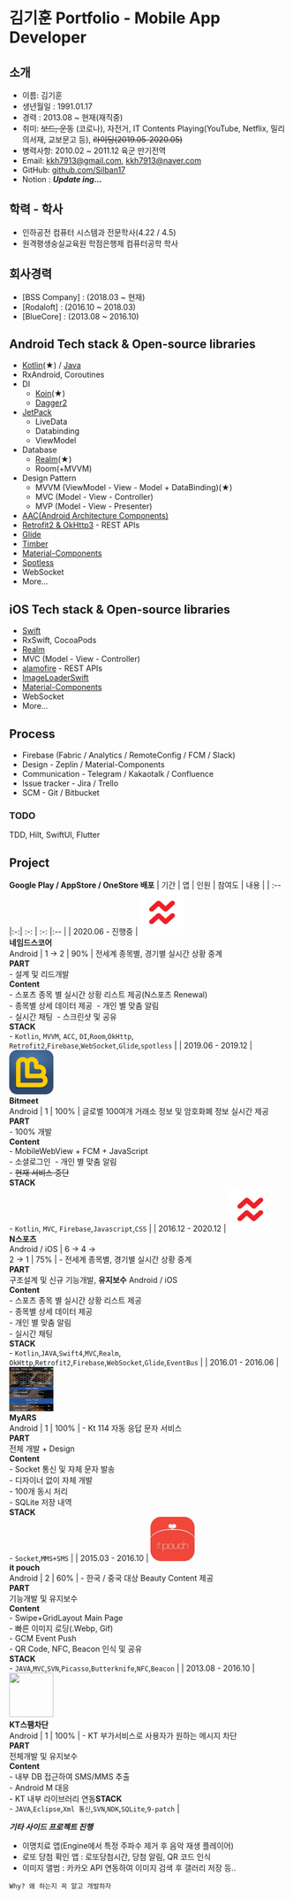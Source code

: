 
# 김기훈 Portfolio - Mobile App Developer

## 소개
- 이름: 김기훈
- 생년월일 : 1991.01.17
- 경력 : 2013.08 ~ 현재(재직중)
- 취미: ~~보드, 운동~~ (코로나), 자전거, IT Contents Playing(YouTube, Netflix, 밀리의서재, 교보문고 등), ~~라이딩(2019.05-2020.05)~~
- 병력사항: 2010.02 ~ 2011.12 육군 만기전역
- Email: kkh7913@gmail.com, kkh7913@naver.com
- GitHub: [github.com/Silban17](https://github.com/Silban17)
- Notion : ***Update ing...***

## 학력 - 학사
- 인하공전 컴퓨터 시스템과 전문학사(4.22 / 4.5)
- 원격평생숭실교육원 학점은행제 컴퓨터공학 학사

## 회사경력
- [BSS Company] : (2018.03 ~ 현재)
- [Rodaloft] : (2016.10 ~ 2018.03)
- [BlueCore] : (2013.08 ~ 2016.10)

## Android Tech stack & Open-source libraries
- [Kotlin](https://kotlinlang.org/)(★) / [Java](https://www.java.com/)
- RxAndroid, Coroutines
- DI
  - [Koin](https://github.com/InsertKoinIO/koin)(★)
  - [Dagger2](https://dagger.dev/)
- [JetPack](https://developer.android.com/jetpack)
  - LiveData
  - Databinding
  - ViewModel
- Database
  - [Realm](https://realm.io/kr/)(★)
  - Room(+MVVM)
- Design Pattern
  - MVVM (ViewModel - View - Model + DataBinding)(★)
  - MVC (Model - View - Controller)
  - MVP (Model - View - Presenter)
- [AAC(Android Architecture Components)](https://developer.android.com/jetpack/guide?authuser=2)
- [Retrofit2 & OkHttp3](https://github.com/square/retrofit) - REST APIs
- [Glide](https://github.com/bumptech/glide)
- [Timber](https://github.com/JakeWharton/timber)
- [Material-Components](https://github.com/material-components/material-components-android)
- [Spotless](https://github.com/diffplug/spotless)
- WebSocket
 - More...
 
 ## iOS Tech stack & Open-source libraries
- [Swift](https://developer.apple.com/swift/)
- RxSwift, CocoaPods
- [Realm](https://realm.io/kr/)
- MVC (Model - View - Controller)
- [alamofire](https://github.com/Alamofire/Alamofire) - REST APIs
- [ImageLoaderSwift](https://github.com/hirohisa/ImageLoaderSwift)
- [Material-Components](https://github.com/material-components/material-components-android)
- WebSocket
 - More...
 
 ## Process
- Firebase (Fabric / Analytics / RemoteConfig / FCM / Slack)
- Design - Zeplin / Material-Components
- Communication - Telegram / Kakaotalk / Confluence
- Issue tracker - Jira / Trello
- SCM - Git / Bitbucket

### TODO
TDD, Hilt, SwiftUI, Flutter

 ## Project
 **Google Play / AppStore / OneStore 배포**
 | 기간 | 앱 | 인원 | 참여도 | 내용 |
 | :-- |:-:| :-: |  :-:  |:-- |
| 2020.06 - 진행중 | <a href="https://play.google.com/store/apps/details?id=com.bss.sports" target="_blank"><img src="Image/ico_named.png" width="80" height="80"></a><br>**네임드스코어**<br>Android | 1 -> 2 | 90% | 전세계 종목별, 경기별 실시간 상황 중계<br>**PART**<br>  - 설계 및 리드개발<br> **Content**<br>- 스포츠 종목 별 실시간 상황 리스트 제공(N스포츠 Renewal)<br>- 종목별 상세 데이터 제공&nbsp;&nbsp;- 개인 별 맞춤 알림<br>- 실시간 채팅&nbsp;&nbsp;- 스크린샷 및 공유<br>**STACK**<br>- `Kotlin`, `MVVM`, `ACC`, `DI`,`Room`,`OkHttp`,<br>`Retrofit2`,`Firebase`,`WebSocket`,`Glide`,`spotless` |
| 2019.06 - 2019.12 | <img src="Image/ico_bitmeet.png" width="80" height="80"><br>**Bitmeet**<br>Android | 1 | 100% | 글로벌 100여개 거래소 정보 및 암호화폐 정보 실시간 제공<br>**PART**<br>  - 100% 개발<br> **Content**<br>- MobileWebView + FCM + JavaScript<br>- 소셜로그인&nbsp;&nbsp;- 개인 별 맞춤 알림<br>- ~~현재 서비스 중단~~<br>**STACK**<br>- `Kotlin`, `MVC`, `Firebase`,`Javascript`,`CSS` |
| 2016.12 - 2020.12 | <a href="https://onesto.re/0000712067" target="_blank"><img src="Image/ico_named.png" width="80" height="80"></a><br>**N스포츠**<br>Android / iOS | 6 -> 4 -><br> 2 -> 1 | 75% | - 전세계 종목별, 경기별 실시간 상황 중계 <br> **PART**<br>구조설계 및 신규 기능개발, <b>유지보수</b> Android / iOS<br> **Content**<br>- 스포츠 종목 별 실시간 상황 리스트 제공<br>- 종목별 상세 데이터 제공<br>- 개인 별 맞춤 알림<br>- 실시간 채팅<br>**STACK**<br> - `Kotlin`,`JAVA`,`Swift4`,`MVC`,`Realm`,<br>`OkHttp`,`Retrofit2`,`Firebase`,`WebSocket`,`Glide`,`EventBus` |
| 2016.01 - 2016.06 |<img src="Image/myArs.png" width="80" height="80"><br>**MyARS**<br>Android | 1 | 100% | - Kt 114 자동 응답 문자 서비스<br> **PART**<br>전체 개발 + Design<br> **Content**<br>- Socket 통신 및 자체 문자 발송<br>- 디자이너 없이 자체 개발<br>- 100개 동시 처리<br>- SQLite 저장 내역<br>**STACK**<br> - `Socket`,`MMS+SMS` |
| 2015.03 - 2016.10 | <a href="https://play.google.com/store/apps/details?id=com.bluecore.app.itpouch" target="_blank"><img src="Image/ico_itpouch.webp" width="80" height="80"></a><br>**it pouch**<br>Android | 2 | 60% | - 한국 / 중국 대상 Beauty Content 제공<br> **PART**<br>기능개발 및 유지보수<br> **Content**<br>- Swipe+GridLayout Main Page<br>- 빠른 이미지 로딩(.Webp, Gif)<br>- GCM Event Push<br>- QR Code, NFC, Beacon 인식 및 공유<br>**STACK**<br> - `JAVA`,`MVC`,`SVN`,`Picasso`,`Butterknife`,`NFC`,`Beacon` |
| 2013.08 - 2016.10 | <a href="https://play.google.com/store/apps/details?id=com.olleh.spam" target="_blank"><img src="Image/ico_kt.webp" width="80" height="80"></a><br>**KT스팸차단**<br>Android | 1 | 100% | - KT 부가서비스로 사용자가 원하는 메시지 차단<br> **PART**<br>전체개발 및 유지보수<br> **Content**<br>- 내부 DB 접근하여 SMS/MMS 추출<br>- Android M 대응<br>- KT 내부 라이브러리 연동**STACK**<br> - `JAVA`,`Eclipse`,`Xml 통신`,`SVN`,`NDK`,`SQLite`,`9-patch` |

***기타 사이드 프로젝트 진행***<br>
 - 이명치료 앱(Engine에서 특정 주파수 제거 후 음악 재생 플레이어)<br>
 - 로또 당첨 확인 앱 : 로또당첨시간, 당첨 알림, QR 코드 인식
 - 이미지 앨범 : 카카오 API 연동하여 이미지 검색 후 갤러리 저장 등..
 
 ```
Why? 왜 하는지 꼭 알고 개발하자
```
